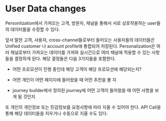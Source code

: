 # User Data changes
Personlization에서 가져오는 고객, 방문자, 채널을 통해서 서로 상호작용하는 user들의 데이터들을 수정할 수 있다.

앞서 말한 고객, 사용자, cross-channel들로부터 들어오는 사용자들의 데이터들은 Unified customer 나 account profile에 통합되어 저장된다. Personalization은 여러 채널로부터 가져오는 데이터를 가져와 실시간으로 여러 채널에 적용할 수 있는 사항들을 결정하게 된다. 해당 결정들은 다음 3가지들을 포함한다.

* 어떤 프로모션이 진행 중인데 해당 고객이 해당 프로모션에 해당되는지?

* 어떤 개인이 어떤 페이지에 들어왔을 때 어떤 추천을 볼 지

* journey builder에서 정의된 journey에 어떤 고객이 들어왔을 때 어떤 사항을 보게 될 것인지 

또 개인의 개인정보 또는 민감정보를 요청사항에 따라 지울 수 있어야 한다. API Call을 통해 해당 데이터들을 지우거나 수동으로 지울 수도 있다.